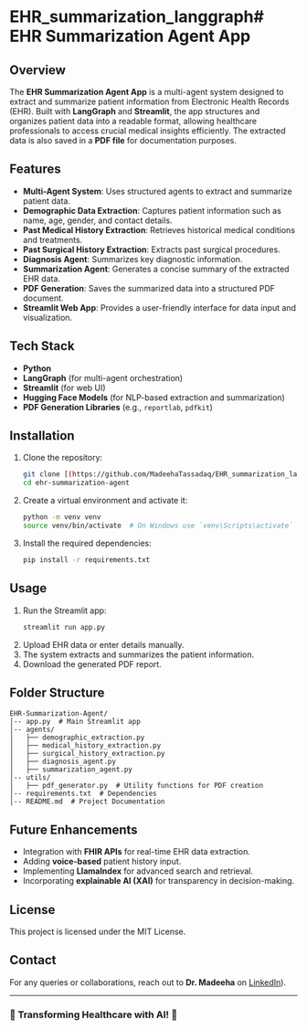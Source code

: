 # EHR_summarization_langgraph# EHR Summarization Agent App

## Overview
The **EHR Summarization Agent App** is a multi-agent system designed to extract and summarize patient information from Electronic Health Records (EHR). Built with **LangGraph** and **Streamlit**, the app structures and organizes patient data into a readable format, allowing healthcare professionals to access crucial medical insights efficiently. The extracted data is also saved in a **PDF file** for documentation purposes.

## Features
- **Multi-Agent System**: Uses structured agents to extract and summarize patient data.
- **Demographic Data Extraction**: Captures patient information such as name, age, gender, and contact details.
- **Past Medical History Extraction**: Retrieves historical medical conditions and treatments.
- **Past Surgical History Extraction**: Extracts past surgical procedures.
- **Diagnosis Agent**: Summarizes key diagnostic information.
- **Summarization Agent**: Generates a concise summary of the extracted EHR data.
- **PDF Generation**: Saves the summarized data into a structured PDF document.
- **Streamlit Web App**: Provides a user-friendly interface for data input and visualization.

## Tech Stack
- **Python**
- **LangGraph** (for multi-agent orchestration)
- **Streamlit** (for web UI)
- **Hugging Face Models** (for NLP-based extraction and summarization)
- **PDF Generation Libraries** (e.g., `reportlab`, `pdfkit`)

## Installation
1. Clone the repository:
   ```bash
   git clone [(https://github.com/MadeehaTassadaq/EHR_summarization_langgraph.git)]
   cd ehr-summarization-agent
   ```
2. Create a virtual environment and activate it:
   ```bash
   python -m venv venv
   source venv/bin/activate  # On Windows use `venv\Scripts\activate`
   ```
3. Install the required dependencies:
   ```bash
   pip install -r requirements.txt
   ```

## Usage
1. Run the Streamlit app:
   ```bash
   streamlit run app.py
   ```
2. Upload EHR data or enter details manually.
3. The system extracts and summarizes the patient information.
4. Download the generated PDF report.

## Folder Structure
```
EHR-Summarization-Agent/
│-- app.py  # Main Streamlit app
│-- agents/
│   ├── demographic_extraction.py
│   ├── medical_history_extraction.py
│   ├── surgical_history_extraction.py
│   ├── diagnosis_agent.py
│   ├── summarization_agent.py
│-- utils/
│   ├── pdf_generator.py  # Utility functions for PDF creation
│-- requirements.txt  # Dependencies
│-- README.md  # Project Documentation
```

## Future Enhancements
- Integration with **FHIR APIs** for real-time EHR data extraction.
- Adding **voice-based** patient history input.
- Implementing **LlamaIndex** for advanced search and retrieval.
- Incorporating **explainable AI (XAI)** for transparency in decision-making.

## License
This project is licensed under the MIT License.

## Contact
For any queries or collaborations, reach out to **Dr. Madeeha** on [LinkedIn]([(https://www.linkedin.com/in/dr-madeeha-tassadaq-3104aa290/)])).

---
### 🚀 Transforming Healthcare with AI! 🚀

